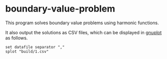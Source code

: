 # boundary-value-problem

This program solves boundary value problems using harmonic functions.

It also output the solutions as CSV files, which can be displayed in [gnuplot](http://www.gnuplot.info) as follows.

```gnuplot
set datafile separator ","
splot "build/1.csv"
```
